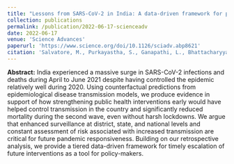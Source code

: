 ```yaml
---
title: "Lessons from SARS-CoV-2 in India: A data-driven framework for pandemic resilience"
collection: publications
permalink: /publication/2022-06-17-scienceadv
date: 2022-06-17
venue: 'Science Advances'
paperurl: 'https://www.science.org/doi/10.1126/sciadv.abp8621'
citation: 'Salvatore, M., Purkayastha, S., Ganapathi, L., Bhattacharyya, R., Kundu, R., Zimmermann, L., Ray, D., Hazra, A., Kleinsasser, M., Subbaraman, R. & Mukherjee, B. Lessons from {SARS}-{CoV}-2 in India: A data-driven framework for pandemic resilience. Science Advances, 2022 (8) 24; doi: https://doi.org/10.1126/sciadv.abp8621'
---
```


**Abstract:** India experienced a massive surge in SARS-CoV-2 infections and deaths during April to June 2021 despite having controlled the epidemic relatively well during 2020. Using counterfactual predictions from epidemiological disease transmission models, we produce evidence in support of how strengthening public health interventions early would have helped control transmission in the country and significantly reduced mortality during the second wave, even without harsh lockdowns. We argue that enhanced surveillance at district, state, and national levels and constant assessment of risk associated with increased transmission are critical for future pandemic responsiveness. Building on our retrospective analysis, we provide a tiered data-driven framework for timely escalation of future interventions as a tool for policy-makers.


